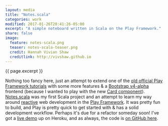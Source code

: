 ```yaml
---
layout: media
title: "Notes.scala"
categories: work
modified: 2017-01-26T20:41:26-05:00
excerpt: "A simple noteboard written in Scala on the Play Framework."
share: false
image:
  feature: notes-scala.png
  teaser: notes-scala-teaser.png
  credit: Hannah Vivian Shaw
  creditlink: http://vivshaw.github.io
---
```


{{ page.excerpt }}

Nothing too fancy here, just an attempt to extend one of the [old official Play Framework tutorials](https://www.playframework.com/documentation/2.2.x/ScalaTodoList) with some more features & a [Bootstrap v4-alpha](https://v4-alpha.getbootstrap.com/) frontend (because I wanted to play with the new [Card component](https://v4-alpha.getbootstrap.com/components/card/)). [Notes.scala](http://notes-scala.herokuapp.com/) was my first Scala project and an attempt to learn my way around [reactive](http://www.reactivemanifesto.org/) web development in the [Play Framework](https://www.playframework.com/).  It was pretty fun to build, and Play is pretty quick to get started with & has a solid development workflow. Perhaps it's due for a refactor someday soon! I've got a [live demo](http://notes-scala.herokuapp.com/) up on Heroku, and as always, the code is [on GitHub here](https://github.com/vivshaw/Notes.scala).